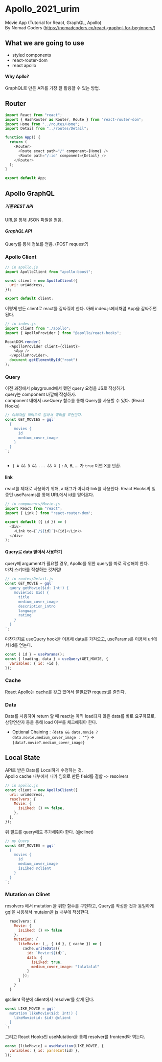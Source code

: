 # Apollo_2021_urim

Movie App (Tutorial for React, GraphQL, Apollo)  
By Nomad Coders (https://nomadcoders.co/react-graphql-for-beginners/)

## What we are going to use

- styled components
- react-router-dom
- react apollo

#### Why Apllo?

GraphQL로 만든 API를 가장 잘 활용할 수 있는 방법.

## Router

```javascript
import React from "react";
import { HashRouter as Router, Route } from "react-router-dom";
import Home from "../routes/Home";
import Detail from "../routes/Detail";

function App() {
  return (
    <Router>
      <Route exact path="/" component={Home} />
      <Route path="/:id" component={Detail} />
    </Router>
  );
}

export default App;
```

## Apollo GraphQL

##### 기존 REST API

URL을 통해 JSON 파일을 얻음.

##### GraphQL API

Query를 통해 정보를 얻음. (POST request?)

### Apollo Client

```javascript
// in apollo.js
import ApolloClient from "apollo-boost";

const client = new ApolloClient({
  uri: uriAddress,
});

export default client;
```

이렇게 만든 client로 react를 감싸줘야 한다.
아래 index.js에서처럼 App을 감싸주면 된다.

```javascript
// in indes.js
import client from "./apollo";
import { ApolloProvider } from "@apollo/react-hooks";

ReactDOM.render(
  <ApolloProvider client={client}>
    <App />
  </ApolloProvider>,
  document.getElementById("root")
);
```

### Query

이전 과정에서 playground에서 했던 query 요청을 JS로 작성하기.  
query는 component 바깥에 작성하자.  
component 내에서 useQuery 함수를 통해 Query를 사용할 수 있다. (React Hooks)

```javascript
// 아래처럼 백틱으로 감싸서 쿼리를 표현한다.
const GET_MOVIES = gql`
  {
    movies {
      id
      medium_cover_image
    }
  }
`;
```

```javascript

```

- `{ A && B && ... && X }` : A, B, ... 가 `true` 이면 X를 반환.

#### link

react를 제대로 사용하기 위해, a 태그가 아니라 link를 사용한다.
React Hooks의 일종인 useParams를 통해 URL에서 id를 얻어온다.

```javascript
// in components/Movie.js
import React from "react";
import { Link } from "react-router-dom";

export default ({ id }) => (
  <div>
    <Link to={`/${id}`}>{id}</Link>
  </div>
);
```

#### Query로 data 받아서 사용하기

query에 argument가 필요할 경우, Apollo를 위한 query를 따로 작성해야 한다.  
마치 스키마를 작성하는 것처럼!

```javascript
// in routes/Detail.js
const GET_MOVIE = gql`
  query getMovie($id: Int!) {
    movie(id: $id) {
      title
      medium_cover_image
      description_intro
      language
      rating
    }
  }
`;
```

마찬가지로 useQuery hook을 이용해 data를 가져오고, useParams를 이용해 url에서 id를 얻는다.

```javascript
const { id } = useParams();
const { loading, data } = useQuery(GET_MOVIE, {
  variables: { id: +id },
});
```

### Cache

React Apollo는 cache를 갖고 있어서 불필요한 request를 줄인다.

### Data

Data를 사용히여 return 할 때 react는 아직 load되지 않은 data를 바로 요구하므로, 삼항연산자 등을 통해 load 여부를 체크해줘야 한다.

- Optional Chaining : `{data && data.movie ? data.movie.medium_cover_image : ""}` => `{data?.movie?.medium_cover_image}`

## Local State

API로 받은 Data를 Local하게 수정하는 것.  
Apollo cache 내부에서 내가 임의로 만든 fieid를 결합 -> resolvers

```javascript
// in apollo.js
const client = new ApolloClient({
  uri: uriAddress,
  resolvers: {
    Movie: {
      isLiked: () => false,
    },
  },
});
```

위 필드를 query에도 추가해줘야 한다. (@clinet)

```javascript
// my Query
const GET_MOVIES = gql`
  {
    movies {
      id
      medium_cover_image
      isLiked @client
    }
  }
`;
```

### Mutation on Clinet

resolvers 에서 mutation 을 위한 함수를 구현하고, Query를 작성한 것과 동일하게 gql을 사용해서 mutaion을 js 내부에 작성한다.

```javascript
  resolvers: {
    Movie: {
      isLiked: () => false
    },
    Mutation: {
      likeMovie: (_, { id }, { cache }) => {
        cache.writeData({
          id: `Movie:${id}`,
          data: {
            isLiked: true,
            medium_cover_image: "lalalalal"
          }
        });
      }
    }
  }
```

@client 덕분에 client에서 resolver를 찾게 된다.

```javascript
const LIKE_MOVIE = gql`
  mutation likeMovie($id: Int!) {
    likeMovie(id: $id) @client
  }
`;
```

그리고 React Hooks인 useMutation을 통해 resolver를 frontend와 엮는다.

```javascript
const [likeMovie] = useMutation(LIKE_MOVIE, {
  variables: { id: parseInt(id) },
});
```
